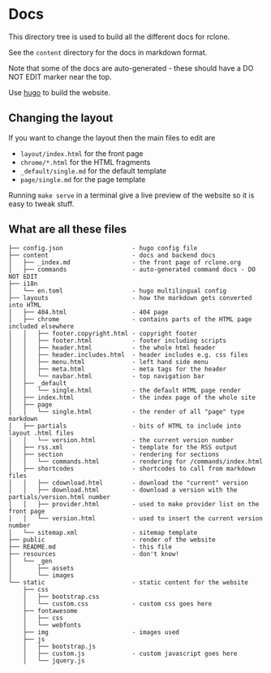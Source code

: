 # Docs

This directory tree is used to build all the different docs for
rclone.

See the `content` directory for the docs in markdown format.

Note that some of the docs are auto-generated - these should have a DO
NOT EDIT marker near the top.

Use [hugo](https://github.com/spf13/hugo) to build the website.

## Changing the layout

If you want to change the layout then the main files to edit are

- `layout/index.html` for the front page
- `chrome/*.html` for the HTML fragments
- `_default/single.md` for the default template
- `page/single.md` for the page template

Running `make serve` in a terminal give a live preview of the website
so it is easy to tweak stuff.

## What are all these files

```
├── config.json                   - hugo config file
├── content                       - docs and backend docs
│   ├── _index.md                 - the front page of rclone.org
│   ├── commands                  - auto-generated command docs - DO NOT EDIT
├── i18n
│   └── en.toml                   - hugo multilingual config
├── layouts                       - how the markdown gets converted into HTML
│   ├── 404.html                  - 404 page
│   ├── chrome                    - contains parts of the HTML page included elsewhere
│   │   ├── footer.copyright.html - copyright footer
│   │   ├── footer.html           - footer including scripts
│   │   ├── header.html           - the whole html header
│   │   ├── header.includes.html  - header includes e.g. css files
│   │   ├── menu.html             - left hand side menu
│   │   ├── meta.html             - meta tags for the header
│   │   └── navbar.html           - top navigation bar
│   ├── _default
│   │   └── single.html           - the default HTML page render
│   ├── index.html                - the index page of the whole site
│   ├── page
│   │   └── single.html           - the render of all "page" type markdown
│   ├── partials                  - bits of HTML to include into layout .html files
│   │   └── version.html          - the current version number
│   ├── rss.xml                   - template for the RSS output
│   ├── section                   - rendering for sections
│   │   └── commands.html         - rendering for /commands/index.html
│   ├── shortcodes                - shortcodes to call from markdown files
│   │   ├── cdownload.html        - download the "current" version
│   │   ├── download.html         - download a version with the partials/version.html number
│   │   ├── provider.html         - used to make provider list on the front page
│   │   └── version.html          - used to insert the current version number
│   └── sitemap.xml               - sitemap template
├── public                        - render of the website
├── README.md                     - this file
├── resources                     - don't know!
│   └── _gen
│       ├── assets
│       └── images
└── static                        - static content for the website
    ├── css
    │   ├── bootstrap.css
    │   └── custom.css            - custom css goes here
    ├── fontawesome
    │   ├── css
    │   └── webfonts
    ├── img                       - images used
    ├── js
    │   ├── bootstrap.js
    │   ├── custom.js             - custom javascript goes here
    │   └── jquery.js
```
